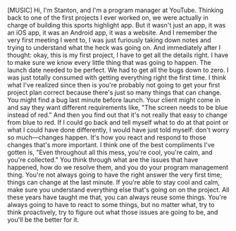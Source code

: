 
[MUSIC] Hi, I'm Stanton, and I'm a program manager at YouTube. Thinking back to one of the first projects I ever worked on, we were actually in charge of building this sports highlight app. But it wasn't just an app, it was an iOS app, it was an Android app, it was a website. And I remember the very first meeting I went to, I was just furiously taking down notes and trying to understand what the heck was going on. And immediately after I thought: okay, this is my first project, I have to get all the details right. I have to make sure we know every little thing that was going to happen. The launch date needed to be perfect. We had to get all the bugs down to zero. I was just totally consumed with getting everything right the first time. I think what I've realized since then is you're probably not going to get your first project plan correct because there's just so many things that can change. You might find a bug last minute before launch. Your client might come in and say they want different requirements like, "The screen needs to be blue instead of red." And then you find out that it's not really that easy to change from blue to red. If I could go back and tell myself what to do at that point or what I could have done differently, I would have just told myself: don't worry so much—changes happen. It's how you react and respond to those changes that's more important. I think one of the best compliments I've gotten is, "Even throughout all this mess, you're cool, you're calm, and you're collected." You think through what are the issues that have happened, how do we resolve them, and you do your program management thing. You're not always going to have the right answer the very first time; things can change at the last minute. If you're able to stay cool and calm, make sure you understand everything else that's going on on the project. All these years have taught me that, you can always reuse some things. You're always going to have to react to some things, but no matter what, try to think proactively, try to figure out what those issues are going to be, and you'll be the better for it.